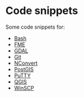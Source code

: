 Code snippets
=============

Some code snippets for:
* [Bash](doc/Bash.md)
* [FME](doc/FME.md)
* [GDAL](doc/GDAL.md)
* [Git](doc/Git.md)
* [NConvert](doc/NConvert.md)
* [PostGIS](doc/PostGIS.md)
* [PuTTY](doc/PuTTY.md)
* [QGIS](doc/QGIS.md)
* [WinSCP](doc/WinSCP.md)
